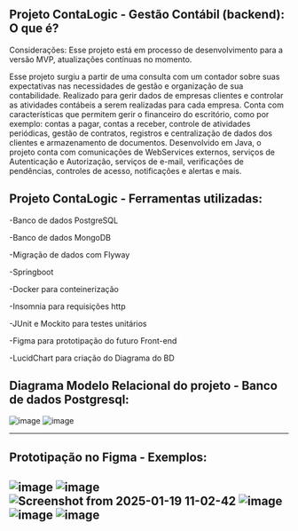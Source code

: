 ## Projeto ContaLogic - Gestão Contábil (backend): O que é?
Considerações: Esse projeto está em processo de desenvolvimento para a versão MVP, atualizações contínuas no momento.

Esse projeto surgiu a partir de uma consulta com um contador sobre suas expectativas nas necessidades de gestão e organização de sua contabilidade. Realizado para gerir dados de empresas clientes e controlar
as atividades contábeis a serem realizadas para cada empresa. Conta com características que permitem gerir o financeiro do escritório, como por exemplo:
contas a pagar, contas a receber, controle de atividades periódicas, gestão de contratos, registros e centralização de dados dos clientes e armazenamento de documentos. Desenvolvido em Java, o projeto conta com comunicações de WebServices externos, serviços de
Autenticação e Autorização, serviços de e-mail, verificações de pendências, controles de acesso, notificações e alertas e mais.

## Projeto ContaLogic - Ferramentas utilizadas:
-Banco de dados PostgreSQL

-Banco de dados MongoDB

-Migração de dados com Flyway

-Springboot

-Docker para conteinerização

-Insomnia para requisições http

-JUnit e Mockito para testes unitários

-Figma para prototipação do futuro Front-end

-LucidChart para criação do Diagrama do BD

## Diagrama Modelo Relacional do projeto - Banco de dados Postgresql:

![image](https://github.com/user-attachments/assets/d3f96758-dd84-429d-9d50-5bb3460da450)
![image](https://github.com/user-attachments/assets/3402f88f-a77a-40d9-9553-5f101eb4629f)


-----------------------------------------------------------------------------------------
## Prototipação no Figma - Exemplos:

![image](https://github.com/user-attachments/assets/e169ba6f-21c0-4c1d-b57b-4388e0b9e8fc)
![image](https://github.com/user-attachments/assets/ef49df4a-81b9-4f29-be52-d24d6b9a215a)
![Screenshot from 2025-01-19 11-02-42](https://github.com/user-attachments/assets/b655db0e-1e9c-486a-89c6-951365bb8394)
![image](https://github.com/user-attachments/assets/7250c15b-1ffc-42a8-9bfb-3ed9cc89fbd1)
![image](https://github.com/user-attachments/assets/c2ff12c1-afd5-4a82-a937-37c771ce4a15)
![image](https://github.com/user-attachments/assets/e2532a99-f96c-4adf-8389-a14b1ce96b2f)
-----------------------------------------------------------------------------------------









